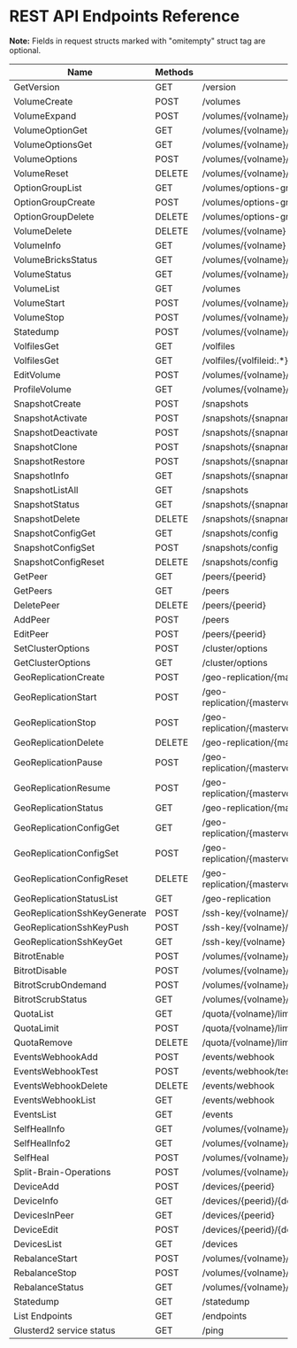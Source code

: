 
<!---
This file is generated using commands described below. DO NOT EDIT.

$ curl -o endpoints.json -s -X GET http://127.0.0.1:24007/endpoints
$ go build pkg/tools/generate-doc.go
$ ./generate-doc
-->

# REST API Endpoints Reference

**Note:** Fields in request structs marked with "omitempty" struct tag are optional.

Name | Methods | Path | Request | Response
--- | --- | --- | --- | ---
GetVersion | GET | /version | [](https://godoc.org/github.com/gluster/glusterd2/pkg/api#) | [VersionResp](https://godoc.org/github.com/gluster/glusterd2/pkg/api#VersionResp)
VolumeCreate | POST | /volumes | [VolCreateReq](https://godoc.org/github.com/gluster/glusterd2/pkg/api#VolCreateReq) | [VolumeCreateResp](https://godoc.org/github.com/gluster/glusterd2/pkg/api#VolumeCreateResp)
VolumeExpand | POST | /volumes/{volname}/expand | [VolExpandReq](https://godoc.org/github.com/gluster/glusterd2/pkg/api#VolExpandReq) | [VolumeExpandResp](https://godoc.org/github.com/gluster/glusterd2/pkg/api#VolumeExpandResp)
VolumeOptionGet | GET | /volumes/{volname}/options/{optname} | [](https://godoc.org/github.com/gluster/glusterd2/pkg/api#) | [VolumeOptionGetResp](https://godoc.org/github.com/gluster/glusterd2/pkg/api#VolumeOptionGetResp)
VolumeOptionsGet | GET | /volumes/{volname}/options | [](https://godoc.org/github.com/gluster/glusterd2/pkg/api#) | [VolumeOptionsGetResp](https://godoc.org/github.com/gluster/glusterd2/pkg/api#VolumeOptionsGetResp)
VolumeOptions | POST | /volumes/{volname}/options | [VolOptionReq](https://godoc.org/github.com/gluster/glusterd2/pkg/api#VolOptionReq) | [VolumeOptionResp](https://godoc.org/github.com/gluster/glusterd2/pkg/api#VolumeOptionResp)
VolumeReset | DELETE | /volumes/{volname}/options | [VolOptionResetReq](https://godoc.org/github.com/gluster/glusterd2/pkg/api#VolOptionResetReq) | [VolumeOptionResp](https://godoc.org/github.com/gluster/glusterd2/pkg/api#VolumeOptionResp)
OptionGroupList | GET | /volumes/options-group | [](https://godoc.org/github.com/gluster/glusterd2/pkg/api#) | [OptionGroupListResp](https://godoc.org/github.com/gluster/glusterd2/pkg/api#OptionGroupListResp)
OptionGroupCreate | POST | /volumes/options-group | [OptionGroupReq](https://godoc.org/github.com/gluster/glusterd2/pkg/api#OptionGroupReq) | [](https://godoc.org/github.com/gluster/glusterd2/pkg/api#)
OptionGroupDelete | DELETE | /volumes/options-group/{groupname} | [](https://godoc.org/github.com/gluster/glusterd2/pkg/api#) | [](https://godoc.org/github.com/gluster/glusterd2/pkg/api#)
VolumeDelete | DELETE | /volumes/{volname} | [](https://godoc.org/github.com/gluster/glusterd2/pkg/api#) | [](https://godoc.org/github.com/gluster/glusterd2/pkg/api#)
VolumeInfo | GET | /volumes/{volname} | [](https://godoc.org/github.com/gluster/glusterd2/pkg/api#) | [VolumeGetResp](https://godoc.org/github.com/gluster/glusterd2/pkg/api#VolumeGetResp)
VolumeBricksStatus | GET | /volumes/{volname}/bricks | [](https://godoc.org/github.com/gluster/glusterd2/pkg/api#) | [BricksStatusResp](https://godoc.org/github.com/gluster/glusterd2/pkg/api#BricksStatusResp)
VolumeStatus | GET | /volumes/{volname}/status | [](https://godoc.org/github.com/gluster/glusterd2/pkg/api#) | [VolumeStatusResp](https://godoc.org/github.com/gluster/glusterd2/pkg/api#VolumeStatusResp)
VolumeList | GET | /volumes | [](https://godoc.org/github.com/gluster/glusterd2/pkg/api#) | [VolumeListResp](https://godoc.org/github.com/gluster/glusterd2/pkg/api#VolumeListResp)
VolumeStart | POST | /volumes/{volname}/start | [VolumeStartReq](https://godoc.org/github.com/gluster/glusterd2/pkg/api#VolumeStartReq) | [VolumeStartResp](https://godoc.org/github.com/gluster/glusterd2/pkg/api#VolumeStartResp)
VolumeStop | POST | /volumes/{volname}/stop | [](https://godoc.org/github.com/gluster/glusterd2/pkg/api#) | [VolumeStopResp](https://godoc.org/github.com/gluster/glusterd2/pkg/api#VolumeStopResp)
Statedump | POST | /volumes/{volname}/statedump | [VolStatedumpReq](https://godoc.org/github.com/gluster/glusterd2/pkg/api#VolStatedumpReq) | [](https://godoc.org/github.com/gluster/glusterd2/pkg/api#)
VolfilesGet | GET | /volfiles | [](https://godoc.org/github.com/gluster/glusterd2/pkg/api#) | [](https://godoc.org/github.com/gluster/glusterd2/pkg/api#)
VolfilesGet | GET | /volfiles/{volfileid:.*} | [](https://godoc.org/github.com/gluster/glusterd2/pkg/api#) | [](https://godoc.org/github.com/gluster/glusterd2/pkg/api#)
EditVolume | POST | /volumes/{volname}/edit | [VolEditReq](https://godoc.org/github.com/gluster/glusterd2/pkg/api#VolEditReq) | [VolumeEditResp](https://godoc.org/github.com/gluster/glusterd2/pkg/api#VolumeEditResp)
ProfileVolume | GET | /volumes/{volname}/profile/{option} | [](https://godoc.org/github.com/gluster/glusterd2/pkg/api#) | [BrickProfileInfo](https://godoc.org/github.com/gluster/glusterd2/pkg/api#BrickProfileInfo)
SnapshotCreate | POST | /snapshots | [SnapCreateReq](https://godoc.org/github.com/gluster/glusterd2/pkg/api#SnapCreateReq) | [SnapCreateResp](https://godoc.org/github.com/gluster/glusterd2/pkg/api#SnapCreateResp)
SnapshotActivate | POST | /snapshots/{snapname}/activate | [SnapActivateReq](https://godoc.org/github.com/gluster/glusterd2/pkg/api#SnapActivateReq) | [SnapshotActivateResp](https://godoc.org/github.com/gluster/glusterd2/pkg/api#SnapshotActivateResp)
SnapshotDeactivate | POST | /snapshots/{snapname}/deactivate | [](https://godoc.org/github.com/gluster/glusterd2/pkg/api#) | [SnapshotDeactivateResp](https://godoc.org/github.com/gluster/glusterd2/pkg/api#SnapshotDeactivateResp)
SnapshotClone | POST | /snapshots/{snapname}/clone | [SnapCloneReq](https://godoc.org/github.com/gluster/glusterd2/pkg/api#SnapCloneReq) | [SnapshotCloneResp](https://godoc.org/github.com/gluster/glusterd2/pkg/api#SnapshotCloneResp)
SnapshotRestore | POST | /snapshots/{snapname}/restore | [](https://godoc.org/github.com/gluster/glusterd2/pkg/api#) | [](https://godoc.org/github.com/gluster/glusterd2/pkg/api#)
SnapshotInfo | GET | /snapshots/{snapname} | [](https://godoc.org/github.com/gluster/glusterd2/pkg/api#) | [SnapGetResp](https://godoc.org/github.com/gluster/glusterd2/pkg/api#SnapGetResp)
SnapshotListAll | GET | /snapshots | [](https://godoc.org/github.com/gluster/glusterd2/pkg/api#) | [SnapListResp](https://godoc.org/github.com/gluster/glusterd2/pkg/api#SnapListResp)
SnapshotStatus | GET | /snapshots/{snapname}/status | [](https://godoc.org/github.com/gluster/glusterd2/pkg/api#) | [SnapStatusResp](https://godoc.org/github.com/gluster/glusterd2/pkg/api#SnapStatusResp)
SnapshotDelete | DELETE | /snapshots/{snapname} | [](https://godoc.org/github.com/gluster/glusterd2/pkg/api#) | [](https://godoc.org/github.com/gluster/glusterd2/pkg/api#)
SnapshotConfigGet | GET | /snapshots/config | [](https://godoc.org/github.com/gluster/glusterd2/pkg/api#) | [](https://godoc.org/github.com/gluster/glusterd2/pkg/api#)
SnapshotConfigSet | POST | /snapshots/config | [](https://godoc.org/github.com/gluster/glusterd2/pkg/api#) | [](https://godoc.org/github.com/gluster/glusterd2/pkg/api#)
SnapshotConfigReset | DELETE | /snapshots/config | [](https://godoc.org/github.com/gluster/glusterd2/pkg/api#) | [](https://godoc.org/github.com/gluster/glusterd2/pkg/api#)
GetPeer | GET | /peers/{peerid} | [](https://godoc.org/github.com/gluster/glusterd2/pkg/api#) | [PeerGetResp](https://godoc.org/github.com/gluster/glusterd2/pkg/api#PeerGetResp)
GetPeers | GET | /peers | [](https://godoc.org/github.com/gluster/glusterd2/pkg/api#) | [PeerListResp](https://godoc.org/github.com/gluster/glusterd2/pkg/api#PeerListResp)
DeletePeer | DELETE | /peers/{peerid} | [](https://godoc.org/github.com/gluster/glusterd2/pkg/api#) | [](https://godoc.org/github.com/gluster/glusterd2/pkg/api#)
AddPeer | POST | /peers | [PeerAddReq](https://godoc.org/github.com/gluster/glusterd2/pkg/api#PeerAddReq) | [PeerAddResp](https://godoc.org/github.com/gluster/glusterd2/pkg/api#PeerAddResp)
EditPeer | POST | /peers/{peerid} | [PeerEditReq](https://godoc.org/github.com/gluster/glusterd2/pkg/api#PeerEditReq) | [PeerEditResp](https://godoc.org/github.com/gluster/glusterd2/pkg/api#PeerEditResp)
SetClusterOptions | POST | /cluster/options | [](https://godoc.org/github.com/gluster/glusterd2/pkg/api#) | [](https://godoc.org/github.com/gluster/glusterd2/pkg/api#)
GetClusterOptions | GET | /cluster/options | [](https://godoc.org/github.com/gluster/glusterd2/pkg/api#) | [](https://godoc.org/github.com/gluster/glusterd2/pkg/api#)
GeoReplicationCreate | POST | /geo-replication/{mastervolid}/{remotevolid} | [GeorepCreateReq](https://godoc.org/github.com/gluster/glusterd2/plugins/georeplication/api#GeorepCreateReq) | [GeorepSession](https://godoc.org/github.com/gluster/glusterd2/plugins/georeplication/api#GeorepSession)
GeoReplicationStart | POST | /geo-replication/{mastervolid}/{remotevolid}/start | [GeorepCommandsReq](https://godoc.org/github.com/gluster/glusterd2/plugins/georeplication/api#GeorepCommandsReq) | [GeorepSession](https://godoc.org/github.com/gluster/glusterd2/plugins/georeplication/api#GeorepSession)
GeoReplicationStop | POST | /geo-replication/{mastervolid}/{remotevolid}/stop | [GeorepCommandsReq](https://godoc.org/github.com/gluster/glusterd2/plugins/georeplication/api#GeorepCommandsReq) | [GeorepSession](https://godoc.org/github.com/gluster/glusterd2/plugins/georeplication/api#GeorepSession)
GeoReplicationDelete | DELETE | /geo-replication/{mastervolid}/{remotevolid} | [](https://godoc.org/github.com/gluster/glusterd2/plugins/georeplication/api#) | [](https://godoc.org/github.com/gluster/glusterd2/plugins/georeplication/api#)
GeoReplicationPause | POST | /geo-replication/{mastervolid}/{remotevolid}/pause | [GeorepCommandsReq](https://godoc.org/github.com/gluster/glusterd2/plugins/georeplication/api#GeorepCommandsReq) | [GeorepSession](https://godoc.org/github.com/gluster/glusterd2/plugins/georeplication/api#GeorepSession)
GeoReplicationResume | POST | /geo-replication/{mastervolid}/{remotevolid}/resume | [GeorepCommandsReq](https://godoc.org/github.com/gluster/glusterd2/plugins/georeplication/api#GeorepCommandsReq) | [GeorepSession](https://godoc.org/github.com/gluster/glusterd2/plugins/georeplication/api#GeorepSession)
GeoReplicationStatus | GET | /geo-replication/{mastervolid}/{remotevolid} | [](https://godoc.org/github.com/gluster/glusterd2/plugins/georeplication/api#) | [GeorepSession](https://godoc.org/github.com/gluster/glusterd2/plugins/georeplication/api#GeorepSession)
GeoReplicationConfigGet | GET | /geo-replication/{mastervolid}/{remotevolid}/config | [](https://godoc.org/github.com/gluster/glusterd2/plugins/georeplication/api#) | [GeorepOption](https://godoc.org/github.com/gluster/glusterd2/plugins/georeplication/api#GeorepOption)
GeoReplicationConfigSet | POST | /geo-replication/{mastervolid}/{remotevolid}/config | [GeorepOption](https://godoc.org/github.com/gluster/glusterd2/plugins/georeplication/api#GeorepOption) | [GeorepOption](https://godoc.org/github.com/gluster/glusterd2/plugins/georeplication/api#GeorepOption)
GeoReplicationConfigReset | DELETE | /geo-replication/{mastervolid}/{remotevolid}/config | [](https://godoc.org/github.com/gluster/glusterd2/plugins/georeplication/api#) | [](https://godoc.org/github.com/gluster/glusterd2/plugins/georeplication/api#)
GeoReplicationStatusList | GET | /geo-replication | [](https://godoc.org/github.com/gluster/glusterd2/plugins/georeplication/api#) | [GeorepSessionList](https://godoc.org/github.com/gluster/glusterd2/plugins/georeplication/api#GeorepSessionList)
GeoReplicationSshKeyGenerate | POST | /ssh-key/{volname}/generate | [](https://godoc.org/github.com/gluster/glusterd2/plugins/georeplication/api#) | [GeorepSSHPublicKey](https://godoc.org/github.com/gluster/glusterd2/plugins/georeplication/api#GeorepSSHPublicKey)
GeoReplicationSshKeyPush | POST | /ssh-key/{volname}/push | [GeorepSSHPublicKey](https://godoc.org/github.com/gluster/glusterd2/plugins/georeplication/api#GeorepSSHPublicKey) | [](https://godoc.org/github.com/gluster/glusterd2/plugins/georeplication/api#)
GeoReplicationSshKeyGet | GET | /ssh-key/{volname} | [](https://godoc.org/github.com/gluster/glusterd2/plugins/georeplication/api#) | [GeorepSSHPublicKey](https://godoc.org/github.com/gluster/glusterd2/plugins/georeplication/api#GeorepSSHPublicKey)
BitrotEnable | POST | /volumes/{volname}/bitrot/enable | [](https://godoc.org/github.com/gluster/glusterd2/plugins/bitrot/api#) | [](https://godoc.org/github.com/gluster/glusterd2/plugins/bitrot/api#)
BitrotDisable | POST | /volumes/{volname}/bitrot/disable | [](https://godoc.org/github.com/gluster/glusterd2/plugins/bitrot/api#) | [](https://godoc.org/github.com/gluster/glusterd2/plugins/bitrot/api#)
BitrotScrubOndemand | POST | /volumes/{volname}/bitrot/scrubondemand | [](https://godoc.org/github.com/gluster/glusterd2/plugins/bitrot/api#) | [](https://godoc.org/github.com/gluster/glusterd2/plugins/bitrot/api#)
BitrotScrubStatus | GET | /volumes/{volname}/bitrot/scrubstatus | [](https://godoc.org/github.com/gluster/glusterd2/plugins/bitrot/api#) | [](https://godoc.org/github.com/gluster/glusterd2/plugins/bitrot/api#)
QuotaList | GET | /quota/{volname}/limit | [](https://godoc.org/github.com/gluster/glusterd2/plugins/quota/api#) | [](https://godoc.org/github.com/gluster/glusterd2/plugins/quota/api#)
QuotaLimit | POST | /quota/{volname}/limit | [](https://godoc.org/github.com/gluster/glusterd2/plugins/quota/api#) | [](https://godoc.org/github.com/gluster/glusterd2/plugins/quota/api#)
QuotaRemove | DELETE | /quota/{volname}/limit | [](https://godoc.org/github.com/gluster/glusterd2/plugins/quota/api#) | [](https://godoc.org/github.com/gluster/glusterd2/plugins/quota/api#)
EventsWebhookAdd | POST | /events/webhook | [Webhook](https://godoc.org/github.com/gluster/glusterd2/plugins/events/api#Webhook) | [](https://godoc.org/github.com/gluster/glusterd2/plugins/events/api#)
EventsWebhookTest | POST | /events/webhook/test | [Webhook](https://godoc.org/github.com/gluster/glusterd2/plugins/events/api#Webhook) | [](https://godoc.org/github.com/gluster/glusterd2/plugins/events/api#)
EventsWebhookDelete | DELETE | /events/webhook | [WebhookDel](https://godoc.org/github.com/gluster/glusterd2/plugins/events/api#WebhookDel) | [](https://godoc.org/github.com/gluster/glusterd2/plugins/events/api#)
EventsWebhookList | GET | /events/webhook | [](https://godoc.org/github.com/gluster/glusterd2/plugins/events/api#) | [WebhookList](https://godoc.org/github.com/gluster/glusterd2/plugins/events/api#WebhookList)
EventsList | GET | /events | [](https://godoc.org/github.com/gluster/glusterd2/plugins/events/api#) | [Event](https://godoc.org/github.com/gluster/glusterd2/plugins/events/api#Event)
SelfHealInfo | GET | /volumes/{volname}/{opts}/heal-info | [](https://godoc.org/github.com/gluster/glusterd2/plugins/glustershd/api#) | [BrickHealInfo](https://godoc.org/github.com/gluster/glusterd2/plugins/glustershd/api#BrickHealInfo)
SelfHealInfo2 | GET | /volumes/{volname}/heal-info | [](https://godoc.org/github.com/gluster/glusterd2/plugins/glustershd/api#) | [BrickHealInfo](https://godoc.org/github.com/gluster/glusterd2/plugins/glustershd/api#BrickHealInfo)
SelfHeal | POST | /volumes/{volname}/heal | [](https://godoc.org/github.com/gluster/glusterd2/plugins/glustershd/api#) | [](https://godoc.org/github.com/gluster/glusterd2/plugins/glustershd/api#)
Split-Brain-Operations | POST | /volumes/{volname}/split-brain/{operation} | [SplitBrainReq](https://godoc.org/github.com/gluster/glusterd2/pkg/api#SplitBrainReq) | [](https://godoc.org/github.com/gluster/glusterd2/pkg/api#)
DeviceAdd | POST | /devices/{peerid} | [AddDeviceReq](https://godoc.org/github.com/gluster/glusterd2/plugins/device/api#AddDeviceReq) | [AddDeviceResp](https://godoc.org/github.com/gluster/glusterd2/plugins/device/api#AddDeviceResp)
DeviceInfo | GET | /devices/{peerid}/{device:.*} | [](https://godoc.org/github.com/gluster/glusterd2/plugins/device/api#) | [ListDeviceResp](https://godoc.org/github.com/gluster/glusterd2/plugins/device/api#ListDeviceResp)
DevicesInPeer | GET | /devices/{peerid} | [](https://godoc.org/github.com/gluster/glusterd2/plugins/device/api#) | [ListDeviceResp](https://godoc.org/github.com/gluster/glusterd2/plugins/device/api#ListDeviceResp)
DeviceEdit | POST | /devices/{peerid}/{device:.*} | [EditDeviceReq](https://godoc.org/github.com/gluster/glusterd2/plugins/device/api#EditDeviceReq) | [](https://godoc.org/github.com/gluster/glusterd2/plugins/device/api#)
DevicesList | GET | /devices | [](https://godoc.org/github.com/gluster/glusterd2/plugins/device/api#) | [ListDeviceResp](https://godoc.org/github.com/gluster/glusterd2/plugins/device/api#ListDeviceResp)
RebalanceStart | POST | /volumes/{volname}/rebalance/start | [StartReq](https://godoc.org/github.com/gluster/glusterd2/plugins/rebalance/api#StartReq) | [](https://godoc.org/github.com/gluster/glusterd2/plugins/rebalance/api#)
RebalanceStop | POST | /volumes/{volname}/rebalance/stop | [](https://godoc.org/github.com/gluster/glusterd2/plugins/rebalance/api#) | [](https://godoc.org/github.com/gluster/glusterd2/plugins/rebalance/api#)
RebalanceStatus | GET | /volumes/{volname}/rebalance | [](https://godoc.org/github.com/gluster/glusterd2/plugins/rebalance/api#) | [](https://godoc.org/github.com/gluster/glusterd2/plugins/rebalance/api#)
Statedump | GET | /statedump | [](https://godoc.org/github.com/gluster/glusterd2/pkg/api#) | [](https://godoc.org/github.com/gluster/glusterd2/pkg/api#)
List Endpoints | GET | /endpoints | [](https://godoc.org/github.com/gluster/glusterd2/pkg/api#) | [ListEndpointsResp](https://godoc.org/github.com/gluster/glusterd2/pkg/api#ListEndpointsResp)
Glusterd2 service status | GET | /ping | [](https://godoc.org/github.com/gluster/glusterd2/pkg/api#) | [](https://godoc.org/github.com/gluster/glusterd2/pkg/api#)
